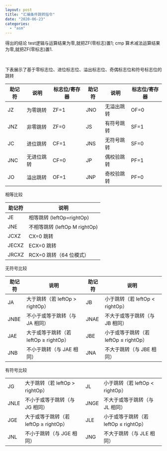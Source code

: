 ```yaml
---
layout: post
title: "汇编条件跳转指令"
date: "2020-06-23"
categories: 
  - "asm"
---
```


得出的结论 test逻辑与运算结果为零,就把ZF(零标志)置1; cmp 算术减法运算结果为零,就把ZF(零标志)置1.

 

下表展示了基于零标志位、进位标志位、溢出标志位、奇偶标志位和符号标志位的跳转

| 助记符 | 说明 | 标志位/寄存器 | 助记符 | 说明 | 标志位/寄存器 |
| --- | --- | --- | --- | --- | --- |
| JZ | 为零跳转 | ZF=1 | JNO | 无溢出跳转 | OF=0 |
| JNZ | 非零跳转 | ZF=0 | JS | 有符号跳转 | SF=1 |
| JC | 进位跳转 | CF=1 | JNS | 无符号跳转 | SF=0 |
| JNC | 无进位跳转 | CF=0 | JP | 偶校验跳转 | PF=1 |
| JO | 溢出跳转 | OF=1 | JNP | 奇校验跳转 | PF=0 |

相等比较

| 助记符 | 说明 |
| --- | --- |
| JE | 相等跳转 (leftOp=rightOp) |
| JNE | 不相等跳转 (leftOp M rightOp) |
| JCXZ | CX=0 跳转 |
| JECXZ | ECX=0 跳转 |
| JRCXZ | RCX=0 跳转（64 位模式） |

无符号比较

| 助记符 | 说明 | 助记符 | 说明 |
| --- | --- | --- | --- |
| JA | 大于跳转（若 leftOp > rightOp） | JB | 小于跳转（若 leftOp < rightOp） |
| JNBE | 不小于或等于跳转（与 JA 相同） | JNAE | 不大于或等于跳转（与 JB 相同） |
| JAE | 大于或等于跳转（若 leftOp ≥ rightOp） | JBE | 小于或等于跳转（若 leftOp ≤ rightOp） |
| JNB | 不小于跳转（与 JAE 相同） | JNA | 不大于跳转（与 JBE 相同） |

有符号比较

<table><tbody><tr><td>JG</td><td>大于跳转（若 leftOp &gt; rightOp）</td><td>JL</td><td>小于跳转（若 leftOp &lt; rightOp）</td></tr><tr><td>JNLE</td><td>不小于或等于跳转（与 JG 相同）</td><td>JNGE</td><td>不大于或等于跳转（与 JL 相同）</td></tr><tr><td>JGE</td><td>大于或等于跳转（若 leftOp ≥ rightOp）</td><td>JLE</td><td>小于或等于跳转（若 leftOp ≤ rightOp）</td></tr><tr><td>JNL</td><td>不小于跳转（与 JGE 相同）</td><td>JNG</td><td>不大于跳转（与 JLE 相同）</td></tr></tbody></table>
